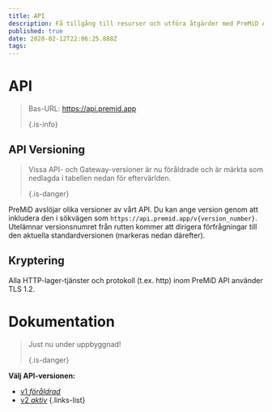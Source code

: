 ```yaml
---
title: API
description: Få tillgång till resurser och utföra åtgärder med PreMiD API
published: true
date: 2020-02-12T22:06:25.888Z
tags:
---
```


# API

> Bas-URL: https://api.premid.app 
> 
> {.is-info}

## API Versioning
> Vissa API- och Gateway-versioner är nu föråldrade och är märkta som nedlagda i tabellen nedan för eftervärlden. 
> 
> {.is-danger}

PreMiD avslöjar olika versioner av vårt API. Du kan ange version genom att inkludera den i sökvägen som `https://api.premid.app/v{version_number}`. Utelämnar versionsnumret från rutten kommer att dirigera förfrågningar till den aktuella standardversionen (markeras nedan därefter).

## Kryptering

Alla HTTP-lager-tjänster och protokoll (t.ex. http) inom PreMiD API använder TLS 1.2.

# Dokumentation
> Just nu under uppbyggnad! 
> 
> {.is-danger}

**Välj API-versionen:**
- [v1 *föråldrad*](/dev/api/v1)
- [v2 *aktiv*](/dev/api/v2)
{.links-list}